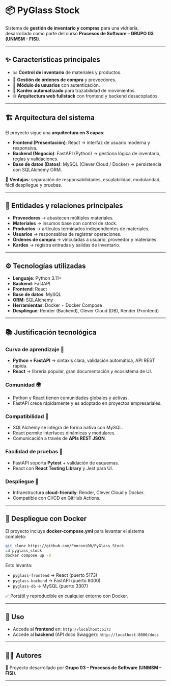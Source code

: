 
# 📦 PyGlass Stock

Sistema de **gestión de inventario y compras** para una vidriería, desarrollado como parte del curso **Procesos de Software – GRUPO 03 (UNMSM – FISI)**.

---

## ✨ Características principales

* 📊 **Control de inventario** de materiales y productos.
* 🛒 **Gestión de órdenes de compra** y proveedores.
* 👤 **Módulo de usuarios** con autenticación.
* 📑 **Kardex automatizado** para trazabilidad de movimientos.
* 🌐 **Arquitectura web fullstack** con frontend y backend desacoplados.

---

## 🏗️ Arquitectura del sistema

El proyecto sigue una **arquitectura en 3 capas**:

* **Frontend (Presentación)**: React → interfaz de usuario moderna y responsiva.
* **Backend (Negocio)**: FastAPI (Python) → gestiona lógica de inventario, reglas y validaciones.
* **Base de datos (Datos)**: MySQL (Clever Cloud / Docker) → persistencia con SQLAlchemy ORM.

🔹 **Ventajas**: separación de responsabilidades, escalabilidad, modularidad, fácil despliegue y pruebas.

---

## 📂 Entidades y relaciones principales

* **Proveedores** → abastecen múltiples materiales.
* **Materiales** → insumos base con control de stock.
* **Productos** → artículos terminados independientes de materiales.
* **Usuarios** → responsables de registrar operaciones.
* **Órdenes de compra** → vinculadas a usuario, proveedor y materiales.
* **Kardex** → registra entradas y salidas de inventario.

---

## ⚙️ Tecnologías utilizadas

* **Lenguaje**: Python 3.11+
* **Backend**: FastAPI
* **Frontend**: React 
* **Base de datos**: MySQL
* **ORM**: SQLAlchemy
* **Herramientas**: Docker + Docker Compose
* **Despliegue**: Render (Backend), Clever Cloud (DB), Render (Frontend)

---

## 📚 Justificación tecnológica

### Curva de aprendizaje 📘

* **Python + FastAPI** → sintaxis clara, validación automática, API REST rápida.
* **React** → librería popular, gran documentación y ecosistema de UI.

### Comunidad 🌍

* Python y React tienen comunidades globales y activas.
* FastAPI crece rápidamente y es adoptado en proyectos empresariales.

### Compatibilidad 🔗

* SQLAlchemy se integra de forma nativa con MySQL.
* React permite interfaces dinámicas y modulares.
* Comunicación a través de **APIs REST JSON**.

### Facilidad de pruebas 🧪

* FastAPI soporta **Pytest** + validación de esquemas.
* React con **React Testing Library** y Jest para UI.

### Despliegue 🚀

* Infraestructura **cloud-friendly**: Render, Clever Cloud y Docker.
* Compatible con CI/CD en GitHub Actions.

---

## 🐳 Despliegue con Docker

El proyecto incluye **docker-compose.yml** para levantar el sistema completo:

```bash
git clone https://github.com/Fmoroni00/PyGlass_Stock
cd pyglass_stock
docker compose up -d
```

Esto levanta:

* `pyglass-frontend` → React (puerto 5173)
* `pyglass-backend` → FastAPI (puerto 8000)
* `pyglass-db` → MySQL (puerto 3307)

✅ Portátil y reproducible en cualquier entorno con Docker.

---

## 📖 Uso

* Accede al **frontend** en: `http://localhost:5173`
* Accede al **backend** (API docs Swagger): `http://localhost:8000/docs`

---

## 👨‍💻 Autores

📌 Proyecto desarrollado por **Grupo 03 – Procesos de Software (UNMSM – FISI)**.

---


